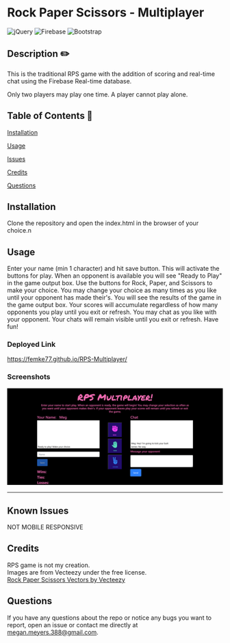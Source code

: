 # Rock Paper Scissors - Multiplayer 
  

   ![jQuery](https://a11ybadges.com/badge?logo=jquery) ![Firebase](https://img.shields.io/badge/Firebase-039BE5?style=for-the-badge&logo=Firebase&logoColor=white) ![Bootstrap](https://img.shields.io/badge/bootstrap-%238511FA.svg?style=for-the-badge&logo=bootstrap&logoColor=white) 
  
  ## Description  ✏️
  
  This is the traditional RPS game with the addition of scoring and real-time chat using the Firebase Real-time database. 

  Only two players may play one time. A player cannot play alone. 
  
  ## Table of Contents 📖
  
  [Installation](#installation)

  [Usage](#usage)

  

  [Issues](#known-issues)


  [Credits](#credits)

  [Questions](#questions)
  
  ## Installation 
  
Clone the repository and open the index.html in the browser of your choice.n 
  
  ## Usage 
  
  Enter your name (min 1 character) and hit save button. This will activate the buttons for play. When an opponent is available you will see "Ready to Play" in the game output box. Use the buttons for Rock, Paper, and Scissors to make your choice. You may change your choice as many times as you like until your opponent has made their's. You will see the results of the game in the game output box. Your scores will accumulate regardless of how many opponents you play until you exit or refresh. You may chat as you like with your opponent. Your chats will remain visible until you exit or refresh. Have fun!

  ### Deployed Link
  https://femke77.github.io/RPS-Multiplayer/

### Screenshots
![screenshot-0](assets/images/screenshot.png)


______________________________________________________________________________________



## Known Issues 
NOT MOBILE RESPONSIVE

## Credits 
RPS game is not my creation. <br>
Images are from Vecteezy under the free license. <br>
<a href="https://www.vecteezy.com/free-vector/rock-paper-scissors">Rock Paper Scissors Vectors by Vecteezy</a>

 ## Questions 
  
 If you have any questions about the repo or notice any bugs you want to report, open an issue or contact me directly at megan.meyers.388@gmail.com. 
  
  